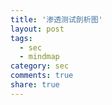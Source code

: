 ```yaml
---
title: '渗透测试剖析图'
layout: post
tags: 
  - sec
  - mindmap
category: sec
comments: true
share: true
---
```


<!--more-->

<object type="image/svg+xml" data="/img/剖析图.svg"></object>